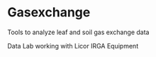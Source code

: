 # Gasexchange
Tools to analyze leaf and soil gas exchange data

Data Lab working with Licor IRGA Equipment
